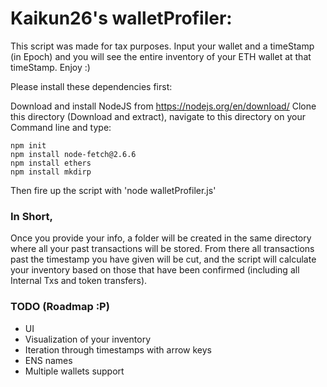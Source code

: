 # Kaikun26's walletProfiler:

This script was made for tax purposes. Input your wallet and a timeStamp (in Epoch) and you will see the entire inventory of your ETH wallet at that timeStamp. Enjoy :)

Please install these dependencies first:

Download and install NodeJS from https://nodejs.org/en/download/
Clone this directory (Download and extract), navigate to this directory on your Command line and type:

```
npm init
npm install node-fetch@2.6.6
npm install ethers
npm install mkdirp
````

Then fire up the script with 'node walletProfiler.js'

### In Short, 
Once you provide your info, a folder will be created in the same directory where all your past transactions will be stored. From there all transactions past the timestamp you have given will be cut, and the script will calculate your inventory based on those that have been confirmed (including all Internal Txs and token transfers).

### TODO (Roadmap :P)
- UI
- Visualization of your inventory
- Iteration through timestamps with arrow keys
- ENS names
- Multiple wallets support
